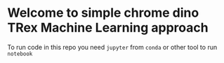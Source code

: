 # Welcome to simple chrome dino TRex Machine Learning approach

To run code in this repo you need `jupyter` from `conda` or other tool to run `notebook`